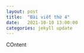 ```yaml
---
layout: post
title:  "Bài viết thứ 4"
date:   2021-10-10 13:00:00
categories: jekyll update
---
```

COntent
